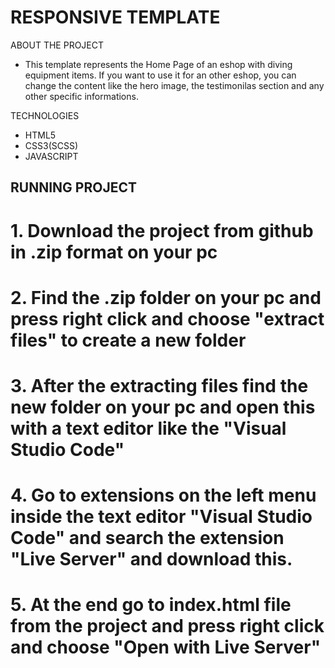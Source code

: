 # RESPONSIVE TEMPLATE

ABOUT THE PROJECT
  - This template represents the Home Page of an eshop with diving equipment items. If you want to use it for an other eshop, you can change the content like the hero image, the     testimonilas section and any other specific informations.

TECHNOLOGIES
  - HTML5
  - CSS3(SCSS)
  - JAVASCRIPT
  
 RUNNING PROJECT
  - 



# 1. Download the project from github in .zip format on your pc

# 2. Find the .zip folder on your pc and press right click and choose "extract files" to create a new folder

# 3. After the extracting files find the new folder on your pc and open this with a text editor like the "Visual Studio Code"

# 4. Go to extensions on the left menu inside the text editor "Visual Studio Code" and search the extension "Live Server" and download this.

# 5. At the end go to index.html file from the project and press right click and choose "Open with Live Server"
